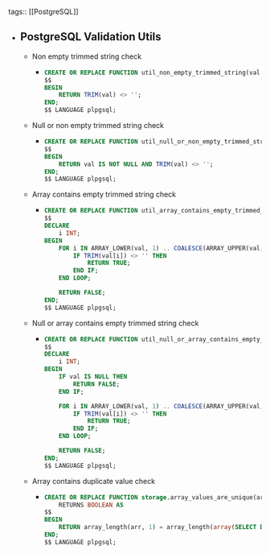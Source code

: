 tags:: [[PostgreSQL]]

- ## PostgreSQL Validation Utils
	- Non empty trimmed string check
		- ```sql
		  CREATE OR REPLACE FUNCTION util_non_empty_trimmed_string(val TEXT) RETURNS BOOLEAN AS
		  $$
		  BEGIN
		      RETURN TRIM(val) <> '';
		  END;
		  $$ LANGUAGE plpgsql;
		  ```
	- Null or non empty trimmed string check
		- ```sql
		  CREATE OR REPLACE FUNCTION util_null_or_non_empty_trimmed_string(val TEXT) RETURNS BOOLEAN AS
		  $$
		  BEGIN
		      RETURN val IS NOT NULL AND TRIM(val) <> '';
		  END;
		  $$ LANGUAGE plpgsql;
		  ```
	- Array contains empty trimmed string check
		- ```sql
		  CREATE OR REPLACE FUNCTION util_array_contains_empty_trimmed_string(val TEXT[]) RETURNS BOOLEAN AS
		  $$
		  DECLARE
		      i INT;
		  BEGIN
		      FOR i IN ARRAY_LOWER(val, 1) .. COALESCE(ARRAY_UPPER(val, 1), 0) LOOP
		          IF TRIM(val[i]) <> '' THEN
		              RETURN TRUE;
		          END IF;
		      END LOOP;
		  
		      RETURN FALSE;
		  END;
		  $$ LANGUAGE plpgsql;
		  ```
	- Null or array contains empty trimmed string check
		- ```sql
		  CREATE OR REPLACE FUNCTION util_null_or_array_contains_empty_trimmed_string(val TEXT[]) RETURNS BOOLEAN AS
		  $$
		  DECLARE
		      i INT;
		  BEGIN
		      IF val IS NULL THEN
		          RETURN FALSE;
		      END IF;
		  
		      FOR i IN ARRAY_LOWER(val, 1) .. COALESCE(ARRAY_UPPER(val, 1), 0) LOOP
		          IF TRIM(val[i]) <> '' THEN
		              RETURN TRUE;
		          END IF;
		      END LOOP;
		  
		      RETURN FALSE;
		  END;
		  $$ LANGUAGE plpgsql;
		  ```
	- Array contains duplicate value check
		- ```sql
		  CREATE OR REPLACE FUNCTION storage.array_values_are_unique(arr TEXT[])
		      RETURNS BOOLEAN AS
		  $$
		  BEGIN
		      RETURN array_length(arr, 1) = array_length(array(SELECT DISTINCT unnest(arr)), 1);
		  END;
		  $$ LANGUAGE plpgsql;
		  ```